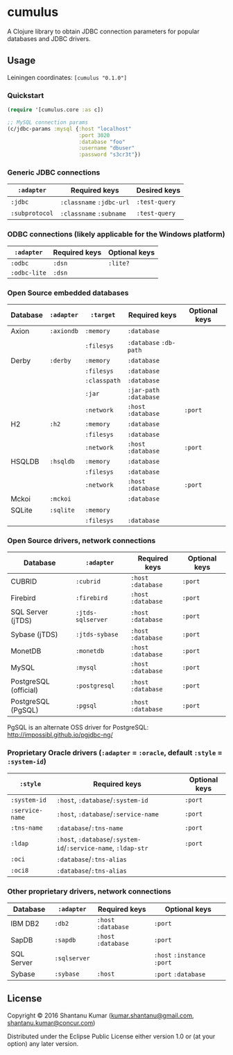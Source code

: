 # cumulus

A Clojure library to obtain JDBC connection parameters for popular databases and JDBC drivers.


## Usage

Leiningen coordinates: `[cumulus "0.1.0"]`


### Quickstart

```clojure
(require '[cumulus.core :as c])

;; MySQL connection params
(c/jdbc-params :mysql {:host "localhost"
                       :port 3020
                       :database "foo"
                       :username "dbuser"
                       :password "s3cr3t"})
```


### Generic JDBC connections

| `:adapter`     | Required keys            | Desired keys  |
|----------------|--------------------------|---------------|
| `:jdbc`        | `:classname` `:jdbc-url` | `:test-query` |
| `:subprotocol` | `:classname` `:subname`  | `:test-query` |


### ODBC connections (likely applicable for the Windows platform)

| `:adapter`   | Required keys | Optional keys |
|--------------|---------------|---------------|
| `:odbc`      | `:dsn`        | `:lite?`      |
| `:odbc-lite` | `:dsn`        |               |


### Open Source embedded databases

| Database | `:adapter` | `:target`  | Required keys           | Optional keys |
|----------|------------|------------|-------------------------|---------------|
| Axion    | `:axiondb` | `:memory`  | `:database`             |               |
|          |            | `:filesys` | `:database` `:db-path`  |               |
| Derby    | `:derby`   | `:memory`  | `:database`             |               |
|          |            | `:filesys` | `:database`             |               |
|          |            |`:classpath`| `:database`             |               |
|          |            | `:jar`     | `:jar-path` `:database` |               |
|          |            | `:network` | `:host` `:database`     | `:port`       |
| H2       | `:h2`      | `:memory`  | `:database`             |               |
|          |            | `:filesys` | `:database`             |               |
|          |            | `:network` | `:host` `:database`     | `:port`       |
| HSQLDB   | `:hsqldb`  | `:memory`  | `:database`             |               |
|          |            | `:filesys` | `:database`             |               |
|          |            | `:network` | `:host` `:database`     | `:port`       |
| Mckoi    | `:mckoi`   |            | `:database`             |               |
| SQLite   | `:sqlite`  | `:memory`  |                         |               |
|          |            | `:filesys` | `:database`             |               |


### Open Source drivers, network connections

| Database             | `:adapter`        | Required keys       | Optional keys |
|----------------------|-------------------|---------------------|---------------|
| CUBRID               | `:cubrid`         | `:host` `:database` | `:port`       |
| Firebird             | `:firebird`       | `:host` `:database` | `:port`       |
| SQL Server (jTDS)    | `:jtds-sqlserver` | `:host` `:database` | `:port`       |
| Sybase (jTDS)        | `:jtds-sybase`    | `:host` `:database` | `:port`       |
| MonetDB              | `:monetdb`        | `:host` `:database` | `:port`       |
| MySQL                | `:mysql`          | `:host` `:database` | `:port`       |
| PostgreSQL (official)| `:postgresql`     | `:host` `:database` | `:port`       |
| PostgreSQL (PgSQL)   | `:pgsql`          | `:host` `:database` | `:port`       |

PgSQL is an alternate OSS driver for PostgreSQL: http://impossibl.github.io/pgjdbc-ng/


### Proprietary Oracle drivers (`:adapter` = `:oracle`, default `:style` = `:system-id`)

|`:style`       | Required keys                       | Optional keys |
|---------------|-------------------------------------|---------------|
|`:system-id`   | `:host`, `:database`/`:system-id`   | `:port`       |
|`:service-name`| `:host`, `:database`/`:service-name`| `:port`       |
|`:tns-name`    | `:database`/`:tns-name`             | `:port`       |
|`:ldap`        | `:host`, `:database`/`:system-id`/`:service-name`, `:ldap-str` | `:port` |
|`:oci`         | `:database`/`:tns-alias`            |               |
|`:oci8`        | `:database`/`:tns-alias`            |               |


### Other proprietary drivers, network connections

| Database   | `:adapter`   | Required keys                    | Optional keys |
|------------|--------------|----------------------------------|---------------|
| IBM DB2    | `:db2`       | `:host` `:database`              | `:port`       |
| SapDB      | `:sapdb`     | `:host` `:database`              | `:port`       |
| SQL Server | `:sqlserver` |                                  | `:host` `:instance` `:port` |
| Sybase     | `:sybase`    | `:host`                          | `:port` `:database` |



## License

Copyright © 2016 Shantanu Kumar (kumar.shantanu@gmail.com, shantanu.kumar@concur.com)

Distributed under the Eclipse Public License either version 1.0 or (at
your option) any later version.
